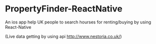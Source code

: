 # PropertyFinder-ReactNative

An ios app help UK people to search hourses for renting/buying by using React-Native

(Live data getting by using api http://www.nestoria.co.uk/)
